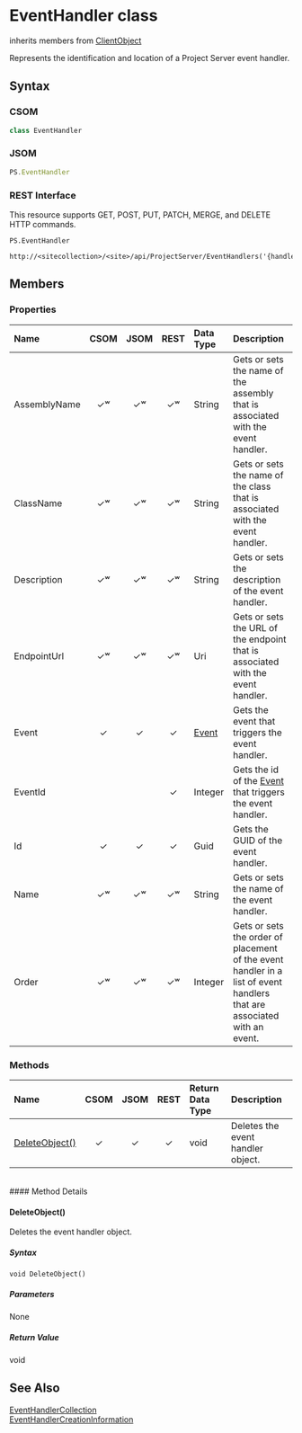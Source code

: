 [comment]: # (Name:EventHandler)
[comment]: # (Type:class)
[comment]: # (Status:Verified)

# <a name="name"></a>EventHandler class

inherits members from [ClientObject](https://msdn.microsoft.com/en-us/library/microsoft.sharepoint.client.clientobject.aspx)<br/>

<a name="description"></a>Represents the identification and location of a Project Server event handler.

## <a name="syntax"></a>Syntax

### CSOM

```C#
class EventHandler 
```
### JSOM

```JavaScript
PS.EventHandler
```
### REST Interface

This resource supports GET, POST, PUT, PATCH, MERGE, and DELETE HTTP commands.

```
PS.EventHandler

http://<sitecollection>/<site>/api/ProjectServer/EventHandlers('{handlerid}')
```

## <a name="members"></a>Members

### <a name="properties"></a>Properties

|**Name**|**CSOM**|**JSOM**|**REST**|**Data Type**|**Description**|
|:-----|:-----:|:-----:|:-----:|:-----|:-----|
|<a name="AssemblyName"></a>AssemblyName|&#x2713;&#x02B7;|&#x2713;&#x02B7;|&#x2713;&#x02B7;|String|Gets or sets the name of the assembly that is associated with the event handler.|
|<a name="ClassName"></a>ClassName|&#x2713;&#x02B7;|&#x2713;&#x02B7;|&#x2713;&#x02B7;|String|Gets or sets the name of the class that is associated with the event handler.|
|<a name="Description"></a>Description|&#x2713;&#x02B7;|&#x2713;&#x02B7;|&#x2713;&#x02B7;|String|Gets or sets the description of the event handler.|
|<a name="EndpointUrl"></a>EndpointUrl|&#x2713;&#x02B7;|&#x2713;&#x02B7;|&#x2713;&#x02B7;|Uri|Gets or sets the URL of the endpoint that is associated with the event handler.|
|<a name="Event"></a>Event|&#x2713;|&#x2713;|&#x2713;|[Event](Event.md)|Gets the event that triggers the event handler.|
|<a name="EventId"></a>EventId|||&#x2713;|Integer|Gets the id of the [Event](Event.md) that triggers the event handler.|
|<a name="Id"></a>Id|&#x2713;|&#x2713;|&#x2713;|Guid|Gets the GUID of the event handler.|
|<a name="Name"></a>Name|&#x2713;&#x02B7;|&#x2713;&#x02B7;|&#x2713;&#x02B7;|String|Gets or sets the name of the event handler.|
|<a name="Order"></a>Order|&#x2713;&#x02B7;|&#x2713;&#x02B7;|&#x2713;&#x02B7;|Integer|Gets or sets the order of placement of the event handler in a list of event handlers that are associated with an event.|

### <a name="methods"></a>Methods

|**Name**|**CSOM**|**JSOM**|**REST**|**Return Data Type**|**Description**|
|:-----|:-----:|:-----:|:-----:|:-----|:-----|
|[DeleteObject()](#DeleteObject__)|&#x2713;|&#x2713;|&#x2713;|void|Deletes the event handler object.|

<br/>
#### Method Details

#### <a name="DeleteObject__"></a>DeleteObject()
 
Deletes the event handler object.

##### Syntax

```
void DeleteObject()
```

##### Parameters

None

##### Return Value

void

## <a name="seeAlso"></a>See Also

[EventHandlerCollection](EventHandlerCollection.md)<br/>
[EventHandlerCreationInformation](EventHandlerCreationInformation.md)<br/>
